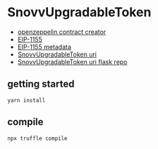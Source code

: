 # SnovvUpgradableToken

- [openzeppelin contract creator](https://wizard.openzeppelin.com/#erc1155)
- [EIP-1155](https://eips.ethereum.org/EIPS/eip-1155)
- [EIP-1155 metadata](https://eips.ethereum.org/EIPS/eip-1155#metadata)
- [SnovvUpgradableToken uri](https://uri.viviantoken.com)
- [SnovvUpgradableToken uri flask repo](https://github.com/VPhung24/Flask_URI_JSON)

## getting started

`yarn install`

## compile

`npx truffle compile`
